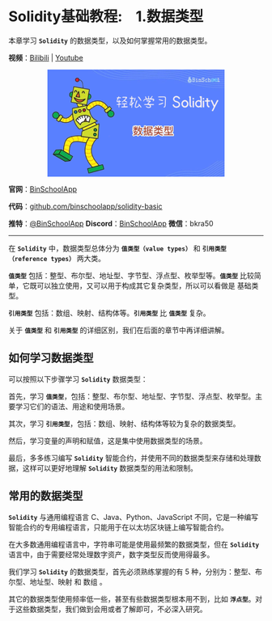 # Solidity基础教程:&nbsp;&nbsp;&nbsp;&nbsp;1.数据类型 

本章学习 **`Solidity`** 的数据类型，以及如何掌握常用的数据类型。

**视频**：[Bilibili](https://#)  |  [Youtube](https://#)
<p align="center"><img src="./img/solidity-basic-v6.png" align="middle" /></p>

**官网**：[BinSchoolApp](https://binschool.app)

**代码**：[github.com/binschoolapp/solidity-basic](https://github.com/binschoolapp/solidity-basic)

**推特**：[@BinSchoolApp](https://twitter.com/BinSchoolApp)    **Discord**：[BinSchoolApp](https://discord.gg/PB2YEvggWq)   **微信**：bkra50 

-----
在 **`Solidity`** 中，数据类型总体分为 **`值类型（value types）`** 和 **`引用类型（reference types）`** 两大类。

**`值类型`** 包括：整型、布尔型、地址型、字节型、浮点型、枚举型等。**`值类型`** 比较简单，它既可以独立使用，又可以用于构成其它复杂类型，所以可以看做是 基础类型。

**`引用类型`** 包括：数组、映射、结构体等。**`引用类型`** 比 **`值类型`** 复杂。

关于 **`值类型`** 和 **`引用类型`** 的详细区别，我们在后面的章节中再详细讲解。

## 如何学习数据类型

可以按照以下步骤学习 **`Solidity`** 数据类型：

首先，学习 **`值类型`**，包括：整型、布尔型、地址型、字节型、浮点型、枚举型。主要学习它们的语法、用途和使用场景。

其次，学习 **`引用类型`**，包括：数组、映射、结构体等较为复杂的数据类型。

然后，学习变量的声明和赋值，这是集中使用数据类型的场景。

最后，多多练习编写 **`Solidity`** 智能合约，并使用不同的数据类型来存储和处理数据，这样可以更好地理解 **`Solidity`** 数据类型的用法和限制。

## 常用的数据类型
**`Solidity`** 与通用编程语言 C、Java、Python、JavaScript 不同，它是一种编写智能合约的专用编程语言，只能用于在以太坊区块链上编写智能合约。

在大多数通用编程语言中，字符串可能是使用最频繁的数据类型，但在 **`Solidity`** 语言中，由于需要经常处理数字资产，数字类型反而使用得最多。

我们学习 **`Solidity`** 的数据类型，首先必须熟练掌握的有 5 种，分别为：整型、布尔型、地址型、映射 和 数组 。

其它的数据类型使用频率低一些，甚至有些数据类型根本用不到，比如 **`浮点型`**。对于这些数据类型，我们做到会用或者了解即可，不必深入研究。